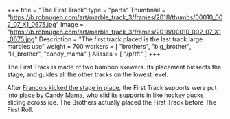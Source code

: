 +++
title = "The First Track"
type = "parts"
Thumbnail = "https://b.robnugen.com/art/marble_track_3/frames/2018/thumbs/00010_002_07_X1_0675.jpg"
Image = "https://b.robnugen.com/art/marble_track_3/frames/2018/00010_002_07_X1_0675.jpg"
Description = "The first track placed is the last track large marbles use"
weight = 700
workers = [
	"brothers",
	"big_brother",
	"lil_brother",
	"candy_mama"
]
Aliases = [
  "/p/tft"
]
+++

The First Track is made of two bamboo skewers.  Its placement bicsects the stage, and guides all the other tracks on the lowest level.

After [Francois kicked the stage in place](/episode/2017/september/francois-kicked-the-stage-into-place/), the First Track supports were put into place by [Candy Mama](/w/cm), who slid its supports in like hockey pucks sliding across ice.  The Brothers actually placed the First Track before The First Roll.
